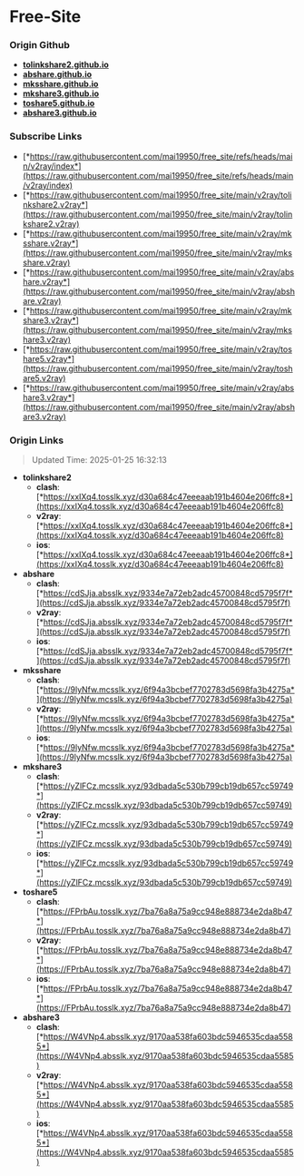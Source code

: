 # Free-Site

### Origin Github

- [**tolinkshare2.github.io**](https://github.com/tolinkshare2/tolinkshare2.github.io)
- [**abshare.github.io**](https://github.com/abshare/abshare.github.io)
- [**mksshare.github.io**](https://github.com/mksshare/mksshare.github.io)
- [**mkshare3.github.io**](https://github.com/mkshare3/mkshare3.github.io)
- [**toshare5.github.io**](https://github.com/toshare5/toshare5.github.io)
- [**abshare3.github.io**](https://github.com/abshare3/abshare3.github.io)

### Subscribe Links

- [*https://raw.githubusercontent.com/mai19950/free_site/refs/heads/main/v2ray/index*](https://raw.githubusercontent.com/mai19950/free_site/refs/heads/main/v2ray/index)
- [*https://raw.githubusercontent.com/mai19950/free_site/main/v2ray/tolinkshare2.v2ray*](https://raw.githubusercontent.com/mai19950/free_site/main/v2ray/tolinkshare2.v2ray)
- [*https://raw.githubusercontent.com/mai19950/free_site/main/v2ray/mksshare.v2ray*](https://raw.githubusercontent.com/mai19950/free_site/main/v2ray/mksshare.v2ray)
- [*https://raw.githubusercontent.com/mai19950/free_site/main/v2ray/abshare.v2ray*](https://raw.githubusercontent.com/mai19950/free_site/main/v2ray/abshare.v2ray)
- [*https://raw.githubusercontent.com/mai19950/free_site/main/v2ray/mkshare3.v2ray*](https://raw.githubusercontent.com/mai19950/free_site/main/v2ray/mkshare3.v2ray)
- [*https://raw.githubusercontent.com/mai19950/free_site/main/v2ray/toshare5.v2ray*](https://raw.githubusercontent.com/mai19950/free_site/main/v2ray/toshare5.v2ray)
- [*https://raw.githubusercontent.com/mai19950/free_site/main/v2ray/abshare3.v2ray*](https://raw.githubusercontent.com/mai19950/free_site/main/v2ray/abshare3.v2ray)

### Origin Links

> Updated Time: 2025-01-25 16:32:13

- **tolinkshare2**
  - **clash**: [*https://xxIXq4.tosslk.xyz/d30a684c47eeeaab191b4604e206ffc8*](https://xxIXq4.tosslk.xyz/d30a684c47eeeaab191b4604e206ffc8)
  - **v2ray**: [*https://xxIXq4.tosslk.xyz/d30a684c47eeeaab191b4604e206ffc8*](https://xxIXq4.tosslk.xyz/d30a684c47eeeaab191b4604e206ffc8)
  - **ios**: [*https://xxIXq4.tosslk.xyz/d30a684c47eeeaab191b4604e206ffc8*](https://xxIXq4.tosslk.xyz/d30a684c47eeeaab191b4604e206ffc8)
- **abshare**
  - **clash**: [*https://cdSJja.absslk.xyz/9334e7a72eb2adc45700848cd5795f7f*](https://cdSJja.absslk.xyz/9334e7a72eb2adc45700848cd5795f7f)
  - **v2ray**: [*https://cdSJja.absslk.xyz/9334e7a72eb2adc45700848cd5795f7f*](https://cdSJja.absslk.xyz/9334e7a72eb2adc45700848cd5795f7f)
  - **ios**: [*https://cdSJja.absslk.xyz/9334e7a72eb2adc45700848cd5795f7f*](https://cdSJja.absslk.xyz/9334e7a72eb2adc45700848cd5795f7f)
- **mksshare**
  - **clash**: [*https://9lyNfw.mcsslk.xyz/6f94a3bcbef7702783d5698fa3b4275a*](https://9lyNfw.mcsslk.xyz/6f94a3bcbef7702783d5698fa3b4275a)
  - **v2ray**: [*https://9lyNfw.mcsslk.xyz/6f94a3bcbef7702783d5698fa3b4275a*](https://9lyNfw.mcsslk.xyz/6f94a3bcbef7702783d5698fa3b4275a)
  - **ios**: [*https://9lyNfw.mcsslk.xyz/6f94a3bcbef7702783d5698fa3b4275a*](https://9lyNfw.mcsslk.xyz/6f94a3bcbef7702783d5698fa3b4275a)
- **mkshare3**
  - **clash**: [*https://yZlFCz.mcsslk.xyz/93dbada5c530b799cb19db657cc59749*](https://yZlFCz.mcsslk.xyz/93dbada5c530b799cb19db657cc59749)
  - **v2ray**: [*https://yZlFCz.mcsslk.xyz/93dbada5c530b799cb19db657cc59749*](https://yZlFCz.mcsslk.xyz/93dbada5c530b799cb19db657cc59749)
  - **ios**: [*https://yZlFCz.mcsslk.xyz/93dbada5c530b799cb19db657cc59749*](https://yZlFCz.mcsslk.xyz/93dbada5c530b799cb19db657cc59749)
- **toshare5**
  - **clash**: [*https://FPrbAu.tosslk.xyz/7ba76a8a75a9cc948e888734e2da8b47*](https://FPrbAu.tosslk.xyz/7ba76a8a75a9cc948e888734e2da8b47)
  - **v2ray**: [*https://FPrbAu.tosslk.xyz/7ba76a8a75a9cc948e888734e2da8b47*](https://FPrbAu.tosslk.xyz/7ba76a8a75a9cc948e888734e2da8b47)
  - **ios**: [*https://FPrbAu.tosslk.xyz/7ba76a8a75a9cc948e888734e2da8b47*](https://FPrbAu.tosslk.xyz/7ba76a8a75a9cc948e888734e2da8b47)
- **abshare3**
  - **clash**: [*https://W4VNp4.absslk.xyz/9170aa538fa603bdc5946535cdaa5585*](https://W4VNp4.absslk.xyz/9170aa538fa603bdc5946535cdaa5585)
  - **v2ray**: [*https://W4VNp4.absslk.xyz/9170aa538fa603bdc5946535cdaa5585*](https://W4VNp4.absslk.xyz/9170aa538fa603bdc5946535cdaa5585)
  - **ios**: [*https://W4VNp4.absslk.xyz/9170aa538fa603bdc5946535cdaa5585*](https://W4VNp4.absslk.xyz/9170aa538fa603bdc5946535cdaa5585)
